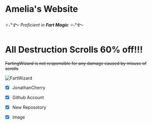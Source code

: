 # Amelia's Website

✧˖*°࿐ Proficient in ***Fart Magic*** ✧˖*°࿐

# **All Destruction Scrolls 60% off!!!**

~~FartingWizard is not responsible for any damage caused by misuse of scrolls~~

![FartWizard](https://th.bing.com/th/id/OIP.QXoVtNckddERgRipnurbSAHaIv?w=740&h=874&rs=1&pid=ImgDetMain)

- [x] JonathanCherry
- [x] Github Account
- [x] New Reposotory
- [x] Image

